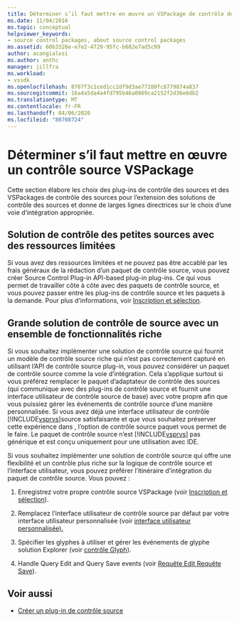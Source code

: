 ```yaml
---
title: Déterminer s’il faut mettre en œuvre un VSPackage de contrôle des sources (fr) Microsoft Docs
ms.date: 11/04/2016
ms.topic: conceptual
helpviewer_keywords:
- source control packages, about source control packages
ms.assetid: 60b3326e-e7e2-4729-95fc-b682e7ad5c99
author: acangialosi
ms.author: anthc
manager: jillfra
ms.workload:
- vssdk
ms.openlocfilehash: 8707f3c1ced1cc2df9d3ae77280fc8779874a837
ms.sourcegitcommit: 16a4a5da4a4fd795b46a0869ca2152f2d36e6db2
ms.translationtype: MT
ms.contentlocale: fr-FR
ms.lasthandoff: 04/06/2020
ms.locfileid: "80708724"
---
```

# <a name="determine-whether-to-implement-a-source-control-vspackage"></a>Déterminer s’il faut mettre en œuvre un contrôle source VSPackage
Cette section élabore les choix des plug-ins de contrôle des sources et des VSPackages de contrôle des sources pour l’extension des solutions de contrôle des sources et donne de larges lignes directrices sur le choix d’une voie d’intégration appropriée.

## <a name="small-source-control-solution-with-limited-resources"></a>Solution de contrôle des petites sources avec des ressources limitées
 Si vous avez des ressources limitées et ne pouvez pas être accablé par les frais généraux de la rédaction d’un paquet de contrôle source, vous pouvez créer Source Control Plug-in API-based plug-in plug-ins. Ce qui vous permet de travailler côte à côte avec des paquets de contrôle source, et vous pouvez passer entre les plug-ins de contrôle source et les paquets à la demande. Pour plus d’informations, voir [Inscription et sélection](../../extensibility/internals/registration-and-selection-source-control-vspackage.md).

## <a name="large-source-control-solution-with-a-rich-feature-set"></a>Grande solution de contrôle de source avec un ensemble de fonctionnalités riche
 Si vous souhaitez implémenter une solution de contrôle source qui fournit un modèle de contrôle source riche qui n’est pas correctement capturé en utilisant l’API de contrôle source plug-in, vous pouvez considérer un paquet de contrôle source comme la voie d’intégration. Cela s’applique surtout si vous préférez remplacer le paquet d’adaptateur de contrôle des sources (qui communique avec des plug-ins de contrôle source et fournit une interface utilisateur de contrôle source de base) avec votre propre afin que vous puissiez gérer les événements de contrôle source d’une manière personnalisée. Si vous avez déjà une interface utilisateur de contrôle [!INCLUDE[vsprvs](../../code-quality/includes/vsprvs_md.md)]source satisfaisante et que vous souhaitez préserver cette expérience dans , l’option de contrôle source paquet vous permet de le faire. Le paquet de contrôle source n’est [!INCLUDE[vsprvs](../../code-quality/includes/vsprvs_md.md)] pas générique et est conçu uniquement pour une utilisation avec IDE.

 Si vous souhaitez implémenter une solution de contrôle source qui offre une flexibilité et un contrôle plus riche sur la logique de contrôle source et l’interface utilisateur, vous pouvez préférer l’itinéraire d’intégration du paquet de contrôle source. Vous pouvez :

1. Enregistrez votre propre contrôle source VSPackage (voir [Inscription et sélection](../../extensibility/internals/registration-and-selection-source-control-vspackage.md)).

2. Remplacez l’interface utilisateur de contrôle source par défaut par votre interface utilisateur personnalisée (voir [interface utilisateur personnalisée).](../../extensibility/internals/custom-user-interface-source-control-vspackage.md)

3. Spécifier les glyphes à utiliser et gérer les événements de glyphe solution Explorer (voir [contrôle Glyph](../../extensibility/internals/glyph-control-source-control-vspackage.md)).

4. Handle Query Edit and Query Save events (voir [Requête Edit Requête Save](../../extensibility/internals/query-edit-query-save-source-control-vspackage.md)).

## <a name="see-also"></a>Voir aussi
- [Créer un plug-in de contrôle source](../../extensibility/internals/creating-a-source-control-plug-in.md)
